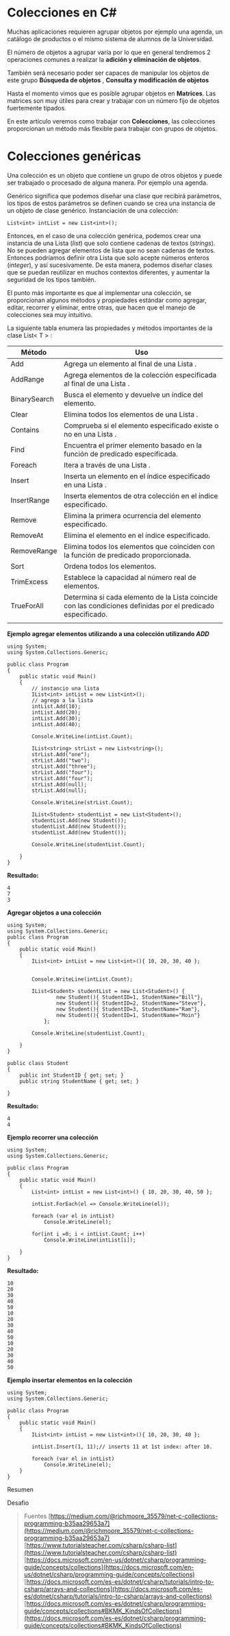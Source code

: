 # Colecciones en C#

Muchas aplicaciones requieren agrupar objetos por ejemplo una agenda, un catálogo de productos o el mismo sistema de alumnos de la Universidad. 

El número de objetos a agrupar varía por lo que en general tendremos 2 operaciones comunes a realizar  la **adición y eliminación de objetos**. 
 
También será necesario poder ser capaces de manipular los objetos de este grupo **Búsqueda de objetos**  , **Consulta y modificación de objetos**

Hasta el momento vimos que es posible agrupar objetos en  **Matrices**. Las matrices son muy útiles para crear y trabajar con un número fijo de objetos fuertemente tipados.

En este artículo veremos como trabajar con **Colecciones**, las colecciones proporcionan un método más flexible para trabajar con grupos de objetos.


# Colecciones genéricas

Una colección es un objeto que contiene un grupo de otros objetos y puede ser trabajado o procesado de alguna manera. Por ejemplo una agenda.

Genérico significa que podemos diseñar una clase que recibirá parámetros, los tipos de estos parámetros se definen cuando se crea una instancia de un objeto de clase genérico.
Instanciación de una colección:

    List<int> intList = new List<int>();
    
Entonces, en el caso de una colección genérica, podemos crear una instancia de una Lista (*list*) que solo contiene cadenas de textos (*strings*). No se pueden agregar elementos de lista que no sean cadenas de textos. Entonces podríamos definir otra Lista que solo acepte números enteros (*integer*), y así sucesivamente. De esta manera, podemos diseñar clases que se puedan reutilizar en muchos contextos diferentes, y aumentar la seguridad de los tipos también.

El punto más importante es que al implementar una colección, se proporcionan algunos métodos y propiedades estándar como agregar, editar, recorrer y eliminar, entre otras,  que hacen que el manejo de colecciones sea muy intuitivo.

 La siguiente tabla enumera las propiedades y métodos importantes de la clase List< T > :
    
|Método| Uso |
|--|--|
| Add |Agrega un elemento al final de una Lista <T>.  |
|AddRange|Agrega elementos de la colección especificada al final de una Lista <T>.|
| BinarySearch | Busca el elemento y devuelve un índice del elemento. |
| Clear | Elimina todos los elementos de una Lista <T>. |
| Contains | Comprueba si el elemento especificado existe o no en una Lista <T>. |
| Find | Encuentra el primer elemento basado en la función de predicado especificada. |
|Foreach| Itera a través de una Lista <T>. |
| Insert | Inserta un elemento en el índice especificado en una Lista <T>. |
|  InsertRange| Inserta elementos de otra colección en el índice especificado. |
| Remove | Elimina la primera ocurrencia del elemento especificado. |
| RemoveAt | Elimina el elemento en el índice especificado. |
| RemoveRange | Elimina todos los elementos que coinciden con la función de predicado proporcionada. |
| Sort | Ordena todos los elementos. |
| TrimExcess | Establece la capacidad al número real de elementos. |
| TrueForAll | Determina si cada elemento de la Lista <T> coincide con las condiciones definidas por el predicado especificado. |
||||

**Ejemplo agregar elementos utilizando a una colección utilizando *ADD***

    using System;
    using System.Collections.Generic;
    
    public class Program
    {
    	public static void Main()
    	{
	    	// instancio una lista
    		IList<int> intList = new List<int>();
    		// agrego a la lista 
    		intList.Add(10);
    		intList.Add(20);
    		intList.Add(30);
    		intList.Add(40);
    		
    		Console.WriteLine(intList.Count);
    		
    		IList<string> strList = new List<string>();
    		strList.Add("one");
    		strList.Add("two");
    		strList.Add("three");
    		strList.Add("four");
    		strList.Add("four");
    		strList.Add(null);
    		strList.Add(null);
    		
    		Console.WriteLine(strList.Count);
    		
    		IList<Student> studentList = new List<Student>();
    		studentList.Add(new Student());
    		studentList.Add(new Student());
    		studentList.Add(new Student());
    		
    		Console.WriteLine(studentList.Count);
    		
    	}
    }

**Resultado:**

    4  
    7  
    3

**Agregar objetos a una colección**
    
    using System;
    using System.Collections.Generic;
    public class Program
    {
    	public static void Main()
    	{
    		IList<int> intList = new List<int>(){ 10, 20, 30, 40 };
    
    
    		Console.WriteLine(intList.Count);
    
    		IList<Student> studentList = new List<Student>() { 
                    new Student(){ StudentID=1, StudentName="Bill"},
                    new Student(){ StudentID=2, StudentName="Steve"},
                    new Student(){ StudentID=3, StudentName="Ram"},
                    new Student(){ StudentID=1, StudentName="Moin"}
                };
    		
    		Console.WriteLine(studentList.Count);
    		
    	}
    }
    
    public class Student
    { 
    	public int StudentID { get; set; }
    	public string StudentName { get; set; }
    	
    }
    
**Resultado:**

    4  
    4
**Ejemplo recorrer una colección**

    using System;
    using System.Collections.Generic;
    
    public class Program
    {
    	public static void Main()
    	{		
    		List<int> intList = new List<int>() { 10, 20, 30, 40, 50 };
    
    		intList.ForEach(el => Console.WriteLine(el));
    
    		foreach (var el in intList)
            	Console.WriteLine(el);
    		
    		for(int i =0; i < intList.Count; i++)
    			Console.WriteLine(intList[i]);
    		
    	}
    } 

**Resultado:**

    10  
    20  
    30  
    40  
    50  
    10  
    20  
    30  
    40  
    50  
    10  
    20  
    30  
    40  
    50

**Ejemplo insertar elementos en la colección**

    using System;
    using System.Collections.Generic;
    					
    public class Program
    {
    	public static void Main()
    	{
    		IList<int> intList = new List<int>(){ 10, 20, 30, 40 };
    
    		intList.Insert(1, 11);// inserts 11 at 1st index: after 10.
    		
    		foreach (var el in intList)
    			Console.WriteLine(el);
    	}
    }


Resumen

Desafio




> Fuentes
[https://medium.com/@richmoore_35579/net-c-collections-programming-b35aa29653a7](https://medium.com/@richmoore_35579/net-c-collections-programming-b35aa29653a7)
[https://www.tutorialsteacher.com/csharp/csharp-list](https://www.tutorialsteacher.com/csharp/csharp-list)
[https://docs.microsoft.com/en-us/dotnet/csharp/programming-guide/concepts/collections](https://docs.microsoft.com/en-us/dotnet/csharp/programming-guide/concepts/collections)
[https://docs.microsoft.com/es-es/dotnet/csharp/tutorials/intro-to-csharp/arrays-and-collections](https://docs.microsoft.com/es-es/dotnet/csharp/tutorials/intro-to-csharp/arrays-and-collections)
[https://docs.microsoft.com/es-es/dotnet/csharp/programming-guide/concepts/collections#BKMK_KindsOfCollections](https://docs.microsoft.com/es-es/dotnet/csharp/programming-guide/concepts/collections#BKMK_KindsOfCollections)
<!--stackedit_data:
eyJoaXN0b3J5IjpbLTE1OTAxMzQzNDIsLTEzMTA2ODA0NDAsLT
U4NDM4NDY3Myw3NDk0MzY4MiwtNDE3OTkzNTcsNTU0OTg0MjU3
LDgyNzg2Nzc0MywxNTMyNzE5MTgwLDY1NDMwMjE0OCwxNDI0Nj
kxNDYsMTQ3MzY0MDk1OSwtNTcwNjYwNjY0LDgyNjY5MTMyOCwx
NDQxODc2NTIsNTY4NTk0NzU4LC00ODU3Njc1MzEsLTczODcwND
U1NV19
-->